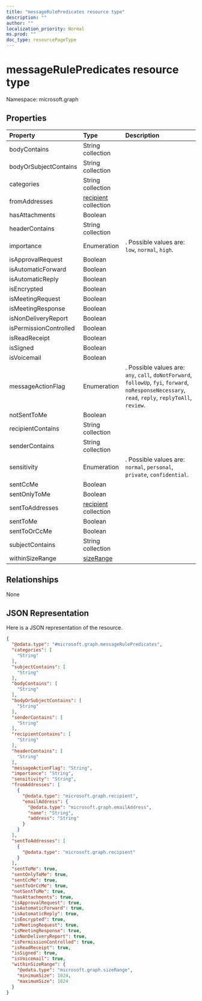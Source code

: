```yaml
---
title: "messageRulePredicates resource type"
description: ""
author: ""
localization_priority: Normal
ms.prod: ""
doc_type: resourcePageType
---
```


# messageRulePredicates resource type


Namespace: microsoft.graph



## Properties
|Property|Type|Description|
|:---|:---|:---|
|bodyContains|String collection||
|bodyOrSubjectContains|String collection||
|categories|String collection||
|fromAddresses|[recipient](../resources/recipient.md) collection||
|hasAttachments|Boolean||
|headerContains|String collection||
|importance|Enumeration|. Possible values are: `low`, `normal`, `high`.|
|isApprovalRequest|Boolean||
|isAutomaticForward|Boolean||
|isAutomaticReply|Boolean||
|isEncrypted|Boolean||
|isMeetingRequest|Boolean||
|isMeetingResponse|Boolean||
|isNonDeliveryReport|Boolean||
|isPermissionControlled|Boolean||
|isReadReceipt|Boolean||
|isSigned|Boolean||
|isVoicemail|Boolean||
|messageActionFlag|Enumeration|. Possible values are: `any`, `call`, `doNotForward`, `followUp`, `fyi`, `forward`, `noResponseNecessary`, `read`, `reply`, `replyToAll`, `review`.|
|notSentToMe|Boolean||
|recipientContains|String collection||
|senderContains|String collection||
|sensitivity|Enumeration|. Possible values are: `normal`, `personal`, `private`, `confidential`.|
|sentCcMe|Boolean||
|sentOnlyToMe|Boolean||
|sentToAddresses|[recipient](../resources/recipient.md) collection||
|sentToMe|Boolean||
|sentToOrCcMe|Boolean||
|subjectContains|String collection||
|withinSizeRange|[sizeRange](../resources/sizerange.md)||

## Relationships
None

## JSON Representation
Here is a JSON representation of the resource.
<!-- {
  "blockType": "resource",
  "@odata.type": "microsoft.graph.messageRulePredicates"
}
-->
``` json
{
  "@odata.type": "#microsoft.graph.messageRulePredicates",
  "categories": [
    "String"
  ],
  "subjectContains": [
    "String"
  ],
  "bodyContains": [
    "String"
  ],
  "bodyOrSubjectContains": [
    "String"
  ],
  "senderContains": [
    "String"
  ],
  "recipientContains": [
    "String"
  ],
  "headerContains": [
    "String"
  ],
  "messageActionFlag": "String",
  "importance": "String",
  "sensitivity": "String",
  "fromAddresses": [
    {
      "@odata.type": "microsoft.graph.recipient",
      "emailAddress": {
        "@odata.type": "microsoft.graph.emailAddress",
        "name": "String",
        "address": "String"
      }
    }
  ],
  "sentToAddresses": [
    {
      "@odata.type": "microsoft.graph.recipient"
    }
  ],
  "sentToMe": true,
  "sentOnlyToMe": true,
  "sentCcMe": true,
  "sentToOrCcMe": true,
  "notSentToMe": true,
  "hasAttachments": true,
  "isApprovalRequest": true,
  "isAutomaticForward": true,
  "isAutomaticReply": true,
  "isEncrypted": true,
  "isMeetingRequest": true,
  "isMeetingResponse": true,
  "isNonDeliveryReport": true,
  "isPermissionControlled": true,
  "isReadReceipt": true,
  "isSigned": true,
  "isVoicemail": true,
  "withinSizeRange": {
    "@odata.type": "microsoft.graph.sizeRange",
    "minimumSize": 1024,
    "maximumSize": 1024
  }
}
```

